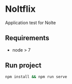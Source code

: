 # Noltflix
Application test for Nolte

## Requirements
+ node > 7

## Run project
```bash
npm install && npm run serve
```
